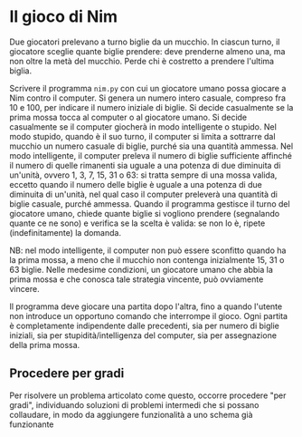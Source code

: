 # Il gioco di Nim
Due giocatori prelevano a turno biglie da un mucchio. In ciascun turno, il giocatore sceglie quante biglie prendere: deve prenderne almeno una, ma non oltre la metà del mucchio. Perde chi è costretto a prendere l'ultima biglia.

Scrivere il programma `nim.py` con cui un giocatore umano possa giocare a Nim contro il computer.
Si genera un numero intero casuale, compreso fra 10 e 100, per indicare il numero iniziale di biglie.
Si decide casualmente se la prima mossa tocca al computer o al giocatore umano.
Si decide casualmente se il computer giocherà in modo intelligente o stupido.
Nel modo stupido, quando è il suo turno, il computer si limita a sottrarre dal mucchio un numero casuale di biglie, purché sia una quantità ammessa.
Nel modo intelligente, il computer preleva il numero di biglie sufficiente affinché il numero di quelle rimanenti sia uguale a una potenza di due diminuita di un'unità, ovvero 1, 3, 7, 15, 31 o 63: si tratta sempre di una mossa valida, eccetto quando il numero delle biglie è uguale a una potenza di due diminuita di un'unità, nel qual caso il computer preleverà una quantità di biglie casuale, purché ammessa.
Quando il programma gestisce il turno del giocatore umano, chiede quante biglie si vogliono prendere (segnalando quante ce ne sono) e verifica se la scelta è valida: se non lo è, ripete (indefinitamente) la domanda.

NB: nel modo intelligente, il computer non può essere sconfitto quando ha la prima mossa, a meno che il mucchio non contenga inizialmente 15, 31 o 63 biglie. Nelle medesime condizioni, un giocatore umano che abbia la prima mossa e che conosca tale strategia vincente, può ovviamente vincere.

Il programma deve giocare una partita dopo l'altra, fino a quando l'utente non introduce un opportuno comando che interrompe il gioco.
Ogni partita è completamente indipendente dalle precedenti, sia per numero di biglie iniziali, sia per stupidità/intelligenza del computer, sia per assegnazione della prima mossa.

## Procedere per gradi
Per risolvere un problema articolato come questo, occorre procedere "per gradi", individuando soluzioni di problemi intermedi che si possano collaudare, in modo da aggiungere funzionalità a uno schema già funzionante